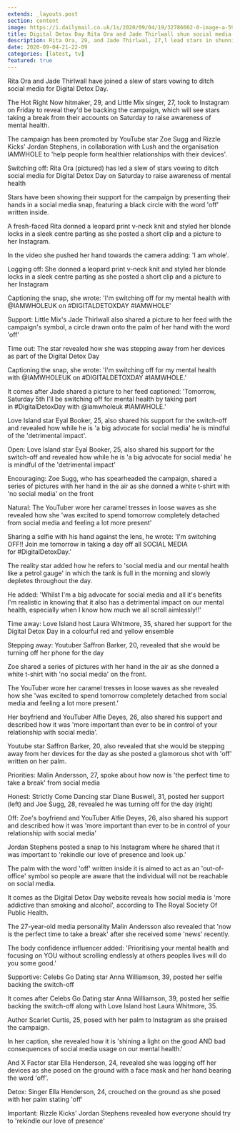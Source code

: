 ```yaml
---
extends: _layouts.post
section: content
image: https://i.dailymail.co.uk/1s/2020/09/04/19/32786002-0-image-a-59_1599245839116.jpg 
title: Digital Detox Day Rita Ora and Jade Thirlwall shun social media 
description: Rita Ora, 29, and Jade Thirlwal, 27,l lead stars in shunning social media for a Digital Detox Day after Rizzle Kicks star Jordan Stephens and blogger Zoe Sugg launch the campaign. 
date: 2020-09-04-21-22-09 
categories: [latest, tv] 
featured: true 
--- 
```

Rita Ora and Jade Thirlwall have joined a slew of stars vowing to ditch social media for Digital Detox Day. 

The Hot Right Now hitmaker, 29, and Little Mix singer, 27, took to Instagram on Friday to reveal they'd be backing the campaign, which will see stars taking a break from their accounts on Saturday to raise awareness of mental health.

The campaign has been promoted by YouTube star Zoe Sugg and Rizzle Kicks' Jordan Stephens, in collaboration with Lush and the organisation IAMWHOLE to 'help people form healthier relationships with their devices'.

Switching off: Rita Ora (pictured) has led a slew of stars vowing to ditch social media for Digital Detox Day on Saturday to raise awareness of mental health

Stars have been showing their support for the campaign by presenting their hands in a social media snap, featuring a black circle with the word 'off' written inside. 

A fresh-faced Rita donned a leopard print v-neck knit and styled her blonde locks in a sleek centre parting as she posted a short clip and a picture to her Instagram. 

In the video she pushed her hand towards the camera adding: 'I am whole'. 

Logging off: She donned a leopard print v-neck knit and styled her blonde locks in a sleek centre parting as she posted a short clip and a picture to her Instagram

Captioning the snap, she wrote: 'I'm switching off for my mental health with @IAMWHOLEUK on #DIGITALDETOXDAY #IAMWHOLE'

Support: Little Mix's Jade Thirlwall also shared a picture to her feed with the campaign's symbol, a circle drawn onto the palm of her hand with the word 'off' 

Time out: The star revealed how she was stepping away from her devices as part of the Digital Detox Day 

Captioning the snap, she wrote: 'I'm switching off for my mental health with @IAMWHOLEUK on #DIGITALDETOXDAY #IAMWHOLE.' 

It comes after Jade shared a picture to her feed captioned: 'Tomorrow, Saturday 5th I'll be switching off for mental health by taking part in #DigitalDetoxDay with @iamwholeuk #IAMWHOLE.' 

Love Island star Eyal Booker, 25, also shared his support for the switch-off and revealed how while he is 'a big advocate for social media' he is mindful of the 'detrimental impact'.   

Open: Love Island star Eyal Booker, 25, also shared his support for the switch-off and revealed how while he is 'a big advocate for social media' he is mindful of the 'detrimental impact'

Encouraging: Zoe Sugg, who has spearheaded the campaign, shared a series of pictures with her hand in the air as she donned a white t-shirt with 'no social media' on the front

Natural: The YouTuber wore her caramel tresses in loose waves as she revealed how she 'was excited to spend tomorrow completely detached from social media and feeling a lot more present'

Sharing a selfie with his hand against the lens, he wrote: 'I'm switching OFF!! Join me tomorrow in taking a day off all SOCIAL MEDIA for #DigitalDetoxDay.' 

The reality star added how he refers to 'social media and our mental health like a petrol gauge' in which the tank is full in the morning and slowly depletes throughout the day.  

He added: 'Whilst I'm a big advocate for social media and all it's benefits I'm realistic in knowing that it also has a detrimental impact on our mental health, especially when I know how much we all scroll aimlessly!!'    

Time away: Love Island host Laura Whitmore, 35, shared her support for the Digital Detox Day in a colourful red and yellow ensemble

Stepping away: Youtuber Saffron Barker, 20, revealed that she would be turning off her phone for the day 

Zoe shared a series of pictures with her hand in the air as she donned a white t-shirt with 'no social media' on the front. 

The YouTuber wore her caramel tresses in loose waves as she revealed how she 'was excited to spend tomorrow completely detached from social media and feeling a lot more present.'    

Her boyfriend and YouTuber Alfie Deyes, 26, also shared his support and described how it was 'more important than ever to be in control of your relationship with social media'. 

Youtube star Saffron Barker, 20, also revealed that she would be stepping away from her devices for the day as she posted a glamorous shot with 'off' written on her palm.

Priorities: Malin Andersson, 27, spoke about how now is 'the perfect time to take a break' from social media 

Honest: Strictly Come Dancing star Diane Buswell, 31, posted her support (left) and Joe Sugg, 28, revealed he was turning off for the day (right) 

Off: Zoe's boyfriend and YouTuber Alfie Deyes, 26, also shared his support and described how it was 'more important than ever to be in control of your relationship with social media'

Jordan Stephens posted a snap to his Instagram where he shared that it was important to 'rekindle our love of presence and look up.' 

The palm with the word 'off' written inside it is aimed to act as an 'out-of-office' symbol so people are aware that the individual will not be reachable on social media.  

It comes as the Digital Detox Day website reveals how social media is 'more addictive than smoking and alcohol', according to The Royal Society Of Public Health.  

The 27-year-old media personality Malin Andersson also revealed that 'now is the perfect time to take a break' after she received some 'news' recently. 

The body confidence influencer added: 'Prioritising your mental health and focusing on YOU without scrolling endlessly at others peoples lives will do you some good.' 

Supportive: Celebs Go Dating star Anna Williamson, 39, posted her selfie backing the switch-off

It comes after Celebs Go Dating star Anna Williamson, 39, posted her selfie backing the switch-off along with Love Island host Laura Whitmore, 35. 

Author Scarlet Curtis, 25, posed with her palm to Instagram as she praised the campaign. 

In her caption, she revealed how it is 'shining a light on the good AND bad consequences of social media usage on our mental health.' 

And X Factor star Ella Henderson, 24, revealed she was logging off her devices as she posed on the ground with a face mask and her hand bearing the word 'off'. 

Detox: Singer Ella Henderson, 24, crouched on the ground as she posed with her palm stating 'off' 

Important: Rizzle Kicks' Jordan Stephens revealed how everyone should try to 'rekindle our love of presence' 



